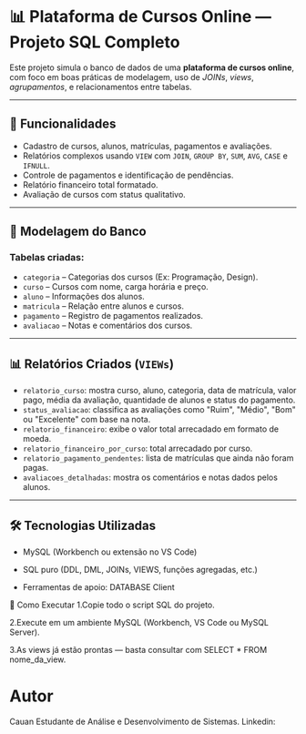 # 📊 Plataforma de Cursos Online — Projeto SQL Completo

Este projeto simula o banco de dados de uma **plataforma de cursos online**, com foco em boas práticas de modelagem, uso de *JOINs*, *views*, *agrupamentos*, e relacionamentos entre tabelas.

---

## 🚀 Funcionalidades

- Cadastro de cursos, alunos, matrículas, pagamentos e avaliações.
- Relatórios complexos usando `VIEW` com `JOIN`, `GROUP BY`, `SUM`, `AVG`, `CASE` e `IFNULL`.
- Controle de pagamentos e identificação de pendências.
- Relatório financeiro total formatado.
- Avaliação de cursos com status qualitativo.

---

## 🧱 Modelagem do Banco

### Tabelas criadas:

- `categoria` – Categorias dos cursos (Ex: Programação, Design).
- `curso` – Cursos com nome, carga horária e preço.
- `aluno` – Informações dos alunos.
- `matricula` – Relação entre alunos e cursos.
- `pagamento` – Registro de pagamentos realizados.
- `avaliacao` – Notas e comentários dos cursos.

---

## 📊 Relatórios Criados (`VIEWs`)

- `relatorio_curso`: mostra curso, aluno, categoria, data de matrícula, valor pago, média da avaliação, quantidade de alunos e status do pagamento.
- `status_avaliacao`: classifica as avaliações como "Ruim", "Médio", "Bom" ou "Excelente" com base na nota.
- `relatorio_financeiro`: exibe o valor total arrecadado em formato de moeda.
- `relatorio_financeiro_por_curso`: total arrecadado por curso.
- `relatorio_pagamento_pendentes`: lista de matrículas que ainda não foram pagas.
- `avaliacoes_detalhadas`: mostra os comentários e notas dados pelos alunos.

---

## 🛠️ Tecnologias Utilizadas
- MySQL (Workbench ou extensão no VS Code)

- SQL puro (DDL, DML, JOINs, VIEWS, funções agregadas, etc.)

- Ferramentas de apoio: DATABASE Client


📌 Como Executar
1.Copie todo o script SQL do projeto.

2.Execute em um ambiente MySQL (Workbench, VS Code ou MySQL Server).

3.As views já estão prontas — basta consultar com SELECT * FROM nome_da_view.


# Autor
Cauan
Estudante de Análise e Desenvolvimento de Sistemas.
Linkedin: